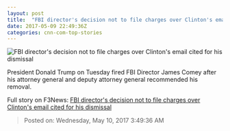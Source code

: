 ```yaml
---
layout: post
title:  "FBI director's decision not to file charges over Clinton's email cited for his dismissal"
date: 2017-05-09 22:49:36Z
categories: cnn-com-top-stories
---
```


![FBI director's decision not to file charges over Clinton's email cited for his dismissal](http://i.cdn.cnn.com/cnn/.e/img/4.0/logos/cnn_logo_social.jpg)

President Donald Trump on Tuesday fired FBI Director James Comey after his attorney general and deputy attorney general recommended his removal.


Full story on F3News: [FBI director's decision not to file charges over Clinton's email cited for his dismissal](http://www.f3nws.com/n/R4B2NE)

> Posted on: Wednesday, May 10, 2017 3:49:36 AM
